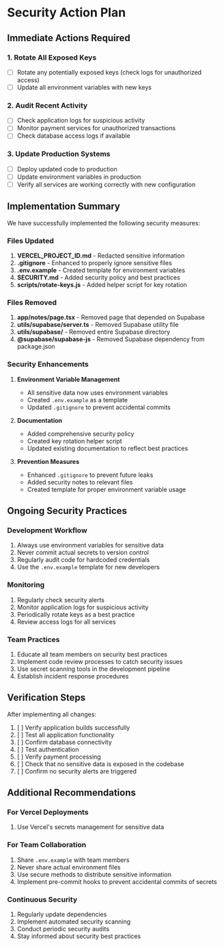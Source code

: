 # Security Action Plan

## Immediate Actions Required

### 1. Rotate All Exposed Keys
- [ ] Rotate any potentially exposed keys (check logs for unauthorized access)
- [ ] Update all environment variables with new keys

### 2. Audit Recent Activity
- [ ] Check application logs for suspicious activity
- [ ] Monitor payment services for unauthorized transactions
- [ ] Check database access logs if available

### 3. Update Production Systems
- [ ] Deploy updated code to production
- [ ] Update environment variables in production
- [ ] Verify all services are working correctly with new configuration

## Implementation Summary

We have successfully implemented the following security measures:

### Files Updated
1. **VERCEL_PROJECT_ID.md** - Redacted sensitive information
2. **.gitignore** - Enhanced to properly ignore sensitive files
3. **.env.example** - Created template for environment variables
4. **SECURITY.md** - Added security policy and best practices
5. **scripts/rotate-keys.js** - Added helper script for key rotation

### Files Removed
1. **app/notes/page.tsx** - Removed page that depended on Supabase
2. **utils/supabase/server.ts** - Removed Supabase utility file
3. **utils/supabase/** - Removed entire Supabase directory
4. **@supabase/supabase-js** - Removed Supabase dependency from package.json

### Security Enhancements
1. **Environment Variable Management**
   - All sensitive data now uses environment variables
   - Created `.env.example` as a template
   - Updated `.gitignore` to prevent accidental commits

2. **Documentation**
   - Added comprehensive security policy
   - Created key rotation helper script
   - Updated existing documentation to reflect best practices

3. **Prevention Measures**
   - Enhanced `.gitignore` to prevent future leaks
   - Added security notes to relevant files
   - Created template for proper environment variable usage

## Ongoing Security Practices

### Development Workflow
1. Always use environment variables for sensitive data
2. Never commit actual secrets to version control
3. Regularly audit code for hardcoded credentials
4. Use the `.env.example` template for new developers

### Monitoring
1. Regularly check security alerts
2. Monitor application logs for suspicious activity
3. Periodically rotate keys as a best practice
4. Review access logs for all services

### Team Practices
1. Educate all team members on security best practices
2. Implement code review processes to catch security issues
3. Use secret scanning tools in the development pipeline
4. Establish incident response procedures

## Verification Steps

After implementing all changes:

1. [ ] Verify application builds successfully
2. [ ] Test all application functionality
3. [ ] Confirm database connectivity
4. [ ] Test authentication
5. [ ] Verify payment processing
6. [ ] Check that no sensitive data is exposed in the codebase
7. [ ] Confirm no security alerts are triggered

## Additional Recommendations

### For Vercel Deployments
1. Use Vercel's secrets management for sensitive data

### For Team Collaboration
1. Share `.env.example` with team members
2. Never share actual environment files
3. Use secure methods to distribute sensitive information
4. Implement pre-commit hooks to prevent accidental commits of secrets

### Continuous Security
1. Regularly update dependencies
2. Implement automated security scanning
3. Conduct periodic security audits
4. Stay informed about security best practices